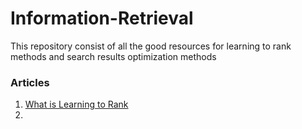 # Information-Retrieval
This repository consist of all the good resources for learning to rank methods and search results optimization methods

### Articles
1. [What is Learning to Rank](https://towardsdatascience.com/what-is-learning-to-rank-a-beginners-guide-to-learning-to-rank-methods-23bbb99ef38c#:~:text=Pairwise%20Ranking,-Here%2C%20the%20goal&text=In%20the%20learning%20process%2C%20several,relevant%20documents%20for%20future%20queries.)
2. 
